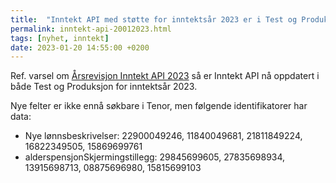 ```yaml
---
title:  "Inntekt API med støtte for inntektsår 2023 er i Test og Produksjon"
permalink: inntekt-api-20012023.html
tags: [nyhet, inntekt]
date: 2023-01-20 14:55:00 +0200
---
```

Ref. varsel om [Årsrevisjon Inntekt API 2023](2022-12-19-aarsrevisjon-inntekt.md) så er Inntekt API nå oppdatert i både Test og Produksjon for inntektsår 2023.

Nye felter er ikke ennå søkbare i Tenor, men følgende identifikatorer har data: 
* Nye lønnsbeskrivelser: 22900049246, 11840049681, 21811849224, 16822349505, 15869699761
* alderspensjonSkjermingstillegg: 29845699605, 27835698934, 13915698713, 08875696980, 15815699103
